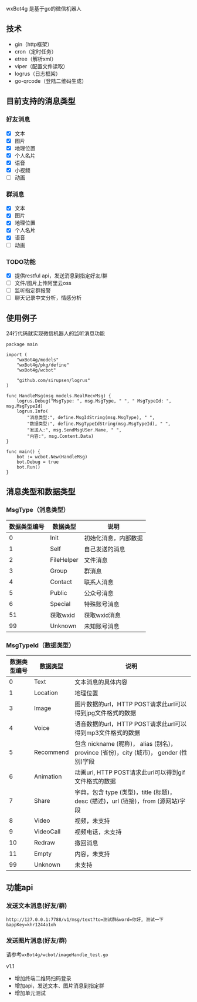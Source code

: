 wxBot4g 是基于go的微信机器人

## 技术
- gin（http框架）
- cron（定时任务）
- etree（解析xml）
- viper（配置文件读取）
- logrus（日志框架）
- go-qrcode（登陆二维码生成）

## 目前支持的消息类型
### 好友消息
- [x] 文本
- [x] 图片
- [x] 地理位置
- [x] 个人名片
- [x] 语音
- [x] 小视频
- [ ] 动画

### 群消息
- [x] 文本
- [x] 图片
- [x] 地理位置
- [x] 个人名片
- [x] 语音
- [ ] 动画

### TODO功能
- [x] 提供restful api，发送消息到指定好友/群
- [ ] 文件/图片上传阿里云oss
- [ ] 监听指定群报警
- [ ] 聊天记录中文分析，情感分析

## 使用例子

24行代码就实现微信机器人的监听消息功能

```
package main

import (
    "wxBot4g/models"
    "wxBot4g/pkg/define"
    "wxBot4g/wcbot"

    "github.com/sirupsen/logrus"
)

func HandleMsg(msg models.RealRecvMsg) {
    logrus.Debug("MsgType: ", msg.MsgType, " ", " MsgTypeId: ", msg.MsgTypeId)
    logrus.Info(
        "消息类型:", define.MsgIdString(msg.MsgType), " ",
        "数据类型:", define.MsgTypeIdString(msg.MsgTypeId), " ",
        "发送人:", msg.SendMsgUSer.Name, " ",
        "内容:", msg.Content.Data)
}

func main() {
    bot := wcbot.New(HandleMsg)
    bot.Debug = true
    bot.Run()
}
```

## 消息类型和数据类型

### MsgType（消息类型）

| 数据类型编号 | 数据类型   | 说明                 |
| ------------ | ---------- | -------------------- |
| 0            | Init       | 初始化消息，内部数据 |
| 1            | Self       | 自己发送的消息       |
| 2            | FileHelper | 文件消息             |
| 3            | Group      | 群消息               |
| 4            | Contact    | 联系人消息           |
| 5            | Public     | 公众号消息           |
| 6            | Special    | 特殊账号消息         |
| 51           | 获取wxid   | 获取wxid消息         |
| 99           | Unknown    | 未知账号消息         |

### MsgTypeId（数据类型）

| 数据类型编号 | 数据类型  | 说明                                                         |
| ------------ | --------- | ------------------------------------------------------------ |
| 0            | Text      | 文本消息的具体内容                                           |
| 1            | Location  | 地理位置                                                     |
| 3            | Image     | 图片数据的url，HTTP POST请求此url可以得到jpg文件格式的数据   |
| 4            | Voice     | 语音数据的url，HTTP POST请求此url可以得到mp3文件格式的数据   |
| 5            | Recommend | 包含 nickname (昵称)， alias (别名)，province (省份)，city (城市)， gender (性别)字段 |
| 6            | Animation | 动画url, HTTP POST请求此url可以得到gif文件格式的数据         |
| 7            | Share     | 字典，包含 type (类型)，title (标题)，desc (描述)，url (链接)，from (源网站)字段 |
| 8            | Video     | 视频，未支持                                                 |
| 9            | VideoCall | 视频电话，未支持                                             |
| 10           | Redraw    | 撤回消息                                                     |
| 11           | Empty     | 内容，未支持                                                 |
| 99           | Unknown   | 未支持                                                       |

## 功能api

### 发送文本消息(好友/群)

```
http://127.0.0.1:7788/v1/msg/text?to=测试群&word=你好, 测试一下&appKey=khr1244o1oh
```

### 发送图片消息(好友/群)

请参考`wxBot4g/wcbot/imageHandle_test.go`

v1.1

- 增加终端二维码扫码登录
- 增加api，发送文本、图片消息到指定群
- 增加单元测试